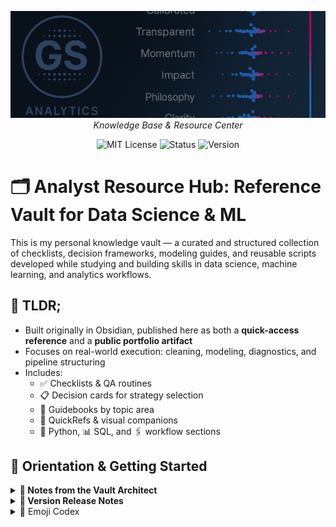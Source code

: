 <p align="center">
  <img src="dark_logo_banner.png" width="1000"/>
  <br>
  <em> Knowledge Base & Resource Center</em>
</p>

<p align="center">
  <img alt="MIT License" src="https://img.shields.io/badge/license-MIT-blue">
  <img alt="Status" src="https://img.shields.io/badge/status-alpha-lightgrey">
  <img alt="Version" src="https://img.shields.io/badge/version-v0.1.0-blueviolet">
</p>

# 🗂️ Analyst Resource Hub: Reference Vault for Data Science & ML

This is my personal knowledge vault — a curated and structured collection of checklists, decision frameworks, modeling guides, and reusable scripts developed while studying and building skills in data science, machine learning, and analytics workflows.
 
## 🧩 TLDR;
- Built originally in Obsidian, published here as both a **quick-access reference** and a **public portfolio artifact**
- Focuses on real-world execution: cleaning, modeling, diagnostics, and pipeline structuring
- Includes:
  - ✅ Checklists & QA routines
  - 📋 Decision cards for strategy selection
  - 📘 Guidebooks by topic area
  - 🧭 QuickRefs & visual companions
  - 🐍 Python, 📊 SQL, and 🖇️ workflow sections

## 🧭 Orientation & Getting Started

<details>
<summary><strong>🧠 Notes from the Vault Architect</strong></summary>

This vault was designed to be modular, navigable, and deeply practical — a living resource that reflects how I think, work, and solve problems. It serves as a:
- Toolkit for day-to-day analysis
- Teaching aid for others and for myself
- Sandbox for workflows and automation ideas

</details>

<details>
<summary><strong>🫆 Version Release Notes</strong></summary>

**`v0.1.0` – Initial Public Release**

- Obsidian vault ported to GitHub
- Folder structure stabilized
- Markdown files cleaned and organized for public browsing

**Upcoming Additions**

- Add reusable templates and starter kits
- Adding Screenshots and Visuals to Guidebooks and Visual Companions
- Expand Python and SQL script collections
- Incorporate references and workflows from related projects:
  - [`analyst_toolkit`](https://github.com/G-Schumacher44/analyst_toolkit)
  - [`model_evaluation_suite`](https://github.com/G-Schumacher44/model_evaluation_suite)

 
</details>

<details>
<summary>📌 Emoji Codex</summary>

To make the vault easier to skim and navigate, each document uses an emoji prefix to signal its purpose or category.

- 📊 Visual Companions & Evaluation Guides
- ✅ Execution Checklists
- 📋 Decision Strategy Cards
- 📘 Deep-Dive Guidebooks
- 🧭 Quick Reference Sheets

For a full legend, see the [📚 Vault Emoji Codex](emoji_codex.md).

## 🤝 On Generative AI Use

Generative AI tools (Gemini 2.5-PRO, ChatGPT 4o - 4.1) were used throughout this project as part of an integrated workflow — supporting code generation, documentation refinement, and idea testing. These tools accelerated development, but the logic, structure, and documentation reflect intentional, human-led design. This repository reflects a collaborative process: where automation supports clarity, and iteration deepens understanding.